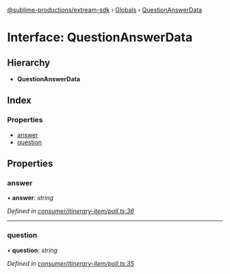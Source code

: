 [@sublime-productions/extream-sdk](../README.md) › [Globals](../globals.md) › [QuestionAnswerData](questionanswerdata.md)

# Interface: QuestionAnswerData

## Hierarchy

* **QuestionAnswerData**

## Index

### Properties

* [answer](questionanswerdata.md#answer)
* [question](questionanswerdata.md#question)

## Properties

###  answer

• **answer**: *string*

*Defined in [consumer/itinerary-item/poll.ts:36](https://github.com/Extream-SaaS/ex-sdk/blob/936e0b7/src/consumer/itinerary-item/poll.ts#L36)*

___

###  question

• **question**: *string*

*Defined in [consumer/itinerary-item/poll.ts:35](https://github.com/Extream-SaaS/ex-sdk/blob/936e0b7/src/consumer/itinerary-item/poll.ts#L35)*
